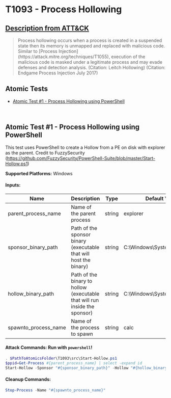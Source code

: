 # T1093 - Process Hollowing
## [Description from ATT&CK](https://attack.mitre.org/wiki/Technique/T1093)
<blockquote>Process hollowing occurs when a process is created in a suspended state then its memory is unmapped and replaced with malicious code. Similar to [Process Injection](https://attack.mitre.org/techniques/T1055), execution of the malicious code is masked under a legitimate process and may evade defenses and detection analysis. (Citation: Leitch Hollowing) (Citation: Endgame Process Injection July 2017)</blockquote>

## Atomic Tests

- [Atomic Test #1 - Process Hollowing using PowerShell](#atomic-test-1---process-hollowing-using-powershell)


<br/>

## Atomic Test #1 - Process Hollowing using PowerShell
This test uses PowerShell to create a Hollow from a PE on disk with explorer as the parent.
Credit to FuzzySecurity (https://github.com/FuzzySecurity/PowerShell-Suite/blob/master/Start-Hollow.ps1)

**Supported Platforms:** Windows


#### Inputs:
| Name | Description | Type | Default Value | 
|------|-------------|------|---------------|
| parent_process_name | Name of the parent process | string | explorer|
| sponsor_binary_path | Path of the sponsor binary (executable that will host the binary) | string | C:\Windows\System32\calc.exe|
| hollow_binary_path | Path of the binary to hollow (executable that will run inside the sponsor) | string | C:\Windows\System32\cmd.exe|
| spawnto_process_name | Name of the process to spawn | string | calc|


#### Attack Commands: Run with `powershell`! 


```powershell
. $PathToAtomicsFolder\T1093\src\Start-Hollow.ps1
$ppid=Get-Process #{parent_process_name} | select -expand id
Start-Hollow -Sponsor "#{sponsor_binary_path}" -Hollow "#{hollow_binary_path}" -ParentPID $ppid -Verbose
```

#### Cleanup Commands:
```powershell
Stop-Process -Name "#{spawnto_process_name}"
```





<br/>

